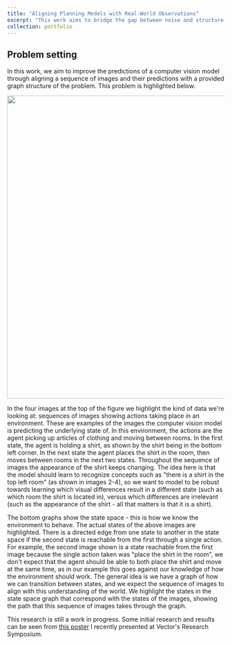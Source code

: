 ```yaml
---
title: "Aligning Planning Models with Real-World Observations"
excerpt: "This work aims to bridge the gap between noise and structure by aligning visualizations of planning states to the underlying state space structure. Work completed as part of my Master's at Queen's University."
collection: portfolio
---
```


## Problem setting

In this work, we aim to improve the predictions of a computer vision model through aligning a sequence of images and their predictions with a provided graph structure of the problem. This problem is highlighted below.

<img src="https://ellamorgan.ca/images/task.jpg" width=700>

In the four images at the top of the figure we highlight the kind of data we're looking at: sequences of images showing actions taking place in an environment. These are examples of the images the computer vision model is predicting the underlying state of. In this environment, the actions are the agent picking up articles of clothing and moving between rooms. In the first state, the agent is holding a shirt, as shown by the shirt being in the bottom left corner. In the next state the agent places the shirt in the room, then moves between rooms in the next two states. Throughout the sequence of images the appearance of the shirt keeps changing. The idea here is that the model should learn to recognize concepts such as "there is a shirt in the top left room" (as shown in images 2-4), so we want to model to be robust towards learning which visual differences result in a different state (such as which room the shirt is located in), versus which differences are irrelevant (such as the appearance of the shirt - all that matters is that it is a shirt).

The bottom graphs show the state space - this is how we know the environment to behave. The actual states of the above images are highlighted. There is a directed edge from one state to another in the state space if the second state is reachable from the first through a single action. For example, the second image shown is a state reachable from the first image because the single action taken was "place the shirt in the room", we don't expect that the agent should be able to both place the shirt and move at the same time, as in our example this goes against our knowledge of how the environment should work. The general idea is we have a graph of how we can transition between states, and we expect the sequence of images to align with this understanding of the world. We highlight the states in the state space graph that correspond with the states of the images, showing the path that this sequence of images takes through the graph.

This research is still a work in progress. Some initial research and results can be seen from [this poster](https://ellamorgan.ca/files/research-poster.pdf) I recently presented at Vector's Research Symposium.
